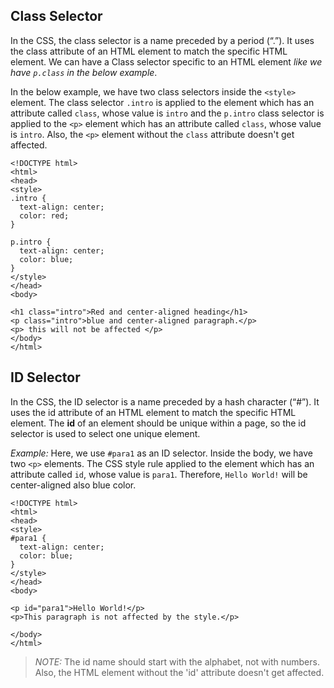 ## Class Selector

In the CSS, the class selector is a name preceded by a period (“.”).  It uses the class attribute of an HTML element to match the specific HTML element. We can have a Class selector specific to an HTML element *like we have `p.class` in the below example*.

In the below example, we have two class selectors inside the `<style>` element. The class selector `.intro` is applied to the element which has an attribute called `class`, whose value is `intro` and the `p.intro`  class selector is applied to the `<p>` element which has an attribute called `class`, whose value is `intro`. Also, the `<p>` element without the `class` attribute doesn't get affected.

```
<!DOCTYPE html>
<html>
<head>
<style>
.intro {
  text-align: center;
  color: red;
}

p.intro {
  text-align: center;
  color: blue;
}
</style>
</head>
<body>

<h1 class="intro">Red and center-aligned heading</h1>
<p class="intro">blue and center-aligned paragraph.</p> 
<p> this will not be affected </p>
</body>
</html>
```

## ID Selector

In the CSS, the ID selector is a name preceded by a hash character (“#”).  It uses the id attribute of an HTML element to match the specific HTML element. The **id** of an element should be unique within a page, so the id selector is used to select one unique element. 

*Example:* Here, we use `#para1` as an ID selector. Inside the body, we have two `<p>` elements. The CSS style rule applied to the element which has an attribute called `id`, whose value is `para1`. Therefore, `Hello World!` will be center-aligned also blue color.

```
<!DOCTYPE html>
<html>
<head>
<style>
#para1 {
  text-align: center;
  color: blue;
}
</style>
</head>
<body>

<p id="para1">Hello World!</p>
<p>This paragraph is not affected by the style.</p>

</body>
</html>
```

> *NOTE:* The id name should start with the alphabet, not with numbers. Also, the HTML element without the 'id' attribute doesn't get affected.
